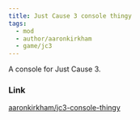 ```yaml
---
title: Just Cause 3 console thingy
tags:
  - mod
  - author/aaronkirkham
  - game/jc3
---
```

A console for Just Cause 3.

### Link
[aaronkirkham/jc3-console-thingy](https://github.com/aaronkirkham/jc3-console-thingy)